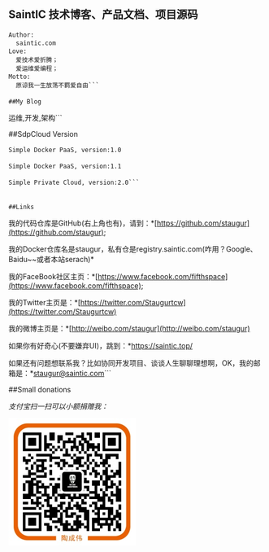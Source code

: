 ## **SaintIC 技术博客、产品文档、项目源码**

```
Author:
  saintic.com
Love:
  爱技术爱折腾；
  爱运维爱编程；
Motto:
  原谅我一生放荡不羁爱自由```

##My Blog

  ```
  运维,开发,架构```

##SdpCloud Version

  ```
  Simple Docker PaaS, version:1.0

  Simple Docker PaaS, version:1.1

  Simple Private Cloud, version:2.0```


##Links

  ```
我的代码仓库是GitHub(右上角也有)，请到：*[https://github.com/staugur](https://github.com/staugur);

我的Docker仓库名是staugur，私有仓是registry.saintic.com(咋用？Google、Baidu~~或者本站serach)*

我的FaceBook社区主页：*[https://www.facebook.com/fifthspace](https://www.facebook.com/fifthspace);

我的Twitter主页是：*[https://twitter.com/Staugurtcw](https://twitter.com/Staugurtcw)

我的微博主页是：*[http://weibo.com/staugur](http://weibo.com/staugur)

如果你有好奇心(不要嫌弃UI)，跳到：*https://saintic.top/

如果还有问题想联系我？比如协同开发项目、谈谈人生聊聊理想啊，OK，我的邮箱是：*staugur@saintic.com```

##Small donations

*支付宝扫一扫可以小额捐赠我：*

![](imgs/alipay.jpg)

